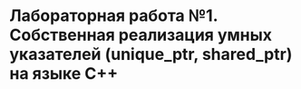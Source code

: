 # Лабораторная работа №1. Собственная реализация умных указателей (unique_ptr, shared_ptr) на языке С++

